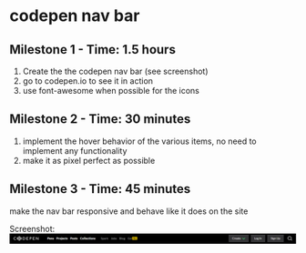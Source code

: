 # codepen nav bar

## Milestone 1 - Time: 1.5 hours
1. Create the the codepen nav bar (see screenshot)
1. go to codepen.io to see it in action
1. use font-awesome when possible for the icons

## Milestone 2 - Time: 30 minutes
1. implement the hover behavior of the various items, no need to implement any functionality 
1. make it as pixel perfect as possible


## Milestone 3 - Time: 45 minutes
make the nav bar responsive and behave like it does on the site

Screenshot:
![codepen nav bar screenshot](codepen-nav.png)
